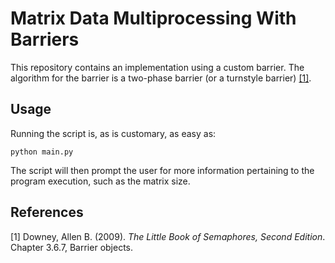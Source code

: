 # Matrix Data Multiprocessing With Barriers

This repository contains an implementation using a custom barrier.
The algorithm for the barrier is a two-phase barrier (or a turnstyle barrier) [[1]](#1).

## Usage

Running the script is, as is customary, as easy as:

```commandline
python main.py
```

The script will then prompt the user for more information pertaining to the program execution, such as the matrix size.

## References

<a id="1">[1]</a> 
Downey, Allen B. (2009). *The Little Book of Semaphores, Second Edition*. Chapter 3.6.7, Barrier objects.
